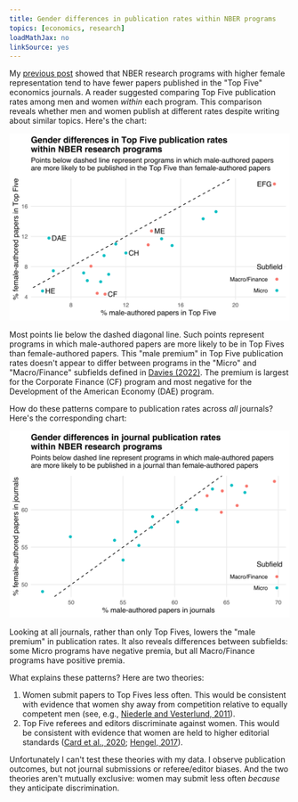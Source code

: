 ```yaml
---
title: Gender differences in publication rates within NBER programs
topics: [economics, research]
loadMathJax: no
linkSource: yes
---
```


My [previous post](/blog/publication-outcomes-nber-working-papers/) showed that NBER research programs with higher female representation tend to have fewer papers published in the "Top Five" economics journals.
A reader suggested comparing Top Five publication rates among men and women *within* each program.
This comparison reveals whether men and women publish at different rates despite writing about similar topics.
Here's the chart:

![](figures/top-fives-1.svg)

Most points lie below the dashed diagonal line.
Such points represent programs in which male-authored papers are more likely to be in Top Fives than female-authored papers.
This "male premium" in Top Five publication rates doesn't appear to differ between programs in the "Micro" and "Macro/Finance" subfields defined in [Davies (2022)](https://doi.org/10.31235/osf.io/zeb7a).
The premium is largest for the Corporate Finance (CF) program and most negative for the Development of the American Economy (DAE) program.

How do these patterns compare to publication rates across *all* journals?
Here's the corresponding chart:

![](figures/all-journals-1.svg)

Looking at all journals, rather than only Top Fives, lowers the "male premium" in publication rates.
It also reveals differences between subfields: some Micro programs have negative premia, but all Macro/Finance programs have positive premia.

What explains these patterns?
Here are two theories:

1. Women submit papers to Top Fives less often.
  This would be consistent with evidence that women shy away from competition relative to equally competent men (see, e.g., [Niederle and Vesterlund, 2011](https://doi.org/10.1146/annurev-economics-111809-125122)).
2. Top Five referees and editors discriminate against women.
  This would be consistent with evidence that women are held to higher editorial standards ([Card et al., 2020](https://doi.org/10.1093/qje/qjz035); [Hengel, 2017](https://ideas.repec.org/p/cam/camdae/1753.html)).

Unfortunately I can't test these theories with my data.
I observe publication outcomes, but not journal submissions or referee/editor biases.
And the two theories aren't mutually exclusive: women may submit less often *because* they anticipate discrimination.

